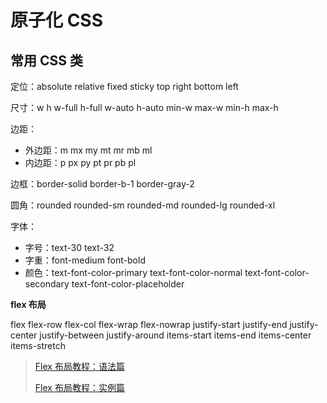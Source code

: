 # 原子化 CSS

## 常用 CSS 类

定位：absolute relative fixed sticky top right bottom left

尺寸：w h w-full h-full w-auto h-auto min-w max-w min-h max-h

边距：

- 外边距：m mx my mt mr mb ml
- 内边距：p px py pt pr pb pl

边框：border-solid border-b-1 border-gray-2

圆角：rounded rounded-sm rounded-md rounded-lg rounded-xl

字体：

- 字号：text-30 text-32
- 字重：font-medium font-bold
- 颜色：text-font-color-primary text-font-color-normal text-font-color-secondary text-font-color-placeholder

**flex 布局**

flex flex-row flex-col flex-wrap flex-nowrap justify-start justify-end justify-center justify-between justify-around items-start items-end items-center items-stretch

> [Flex 布局教程：语法篇](https://www.ruanyifeng.com/blog/2015/07/flex-grammar.html)
>
> [Flex 布局教程：实例篇](https://www.ruanyifeng.com/blog/2015/07/flex-examples.html)
